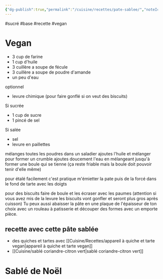 ```yaml
---
{"dg-publish":true,"permalink":"/cuisine/recettes/pate-sablee/","noteIcon":""}
---
```


#sucré #base #recette #vegan

# Vegan

- 3 cup de farine 
- 1 cup d'huile
- 3 cuillère a soupe de fécule
- 3 cuillère a soupe de poudre d'amande
- un peu d'eau 

optionnel
- levure chimique (pour faire gonflé si on veut des biscuits)


Si sucrée
- 1 cup de sucre 
- 1 pincé de sel


Si salée
- sel 
- levure en paillettes 



mélanges toutes les poudres dans un saladier 
ajoutes l'huile et mélanger pour former un crumble 
ajoutes doucement l'eau en mélangeant jusqu'à former une boule qui se tienne (ça reste friable mais la boule doit pouvoir tenir d'elle même)

pour étalé facilement c'est pratique m'émietter la pate puis de la forcé dans le fond de tarte avec les doigts 

pour des biscuits faire de boule et les écraser avec les paumes (attention si vous avez mis de la levure les biscuits vont gonfler et seront plus gros après cuisson)
Tu peux aussi abaisser la pâte en une plaque de l'épaisseur de ton choix avec un rouleau à patisserie et découper des formes avec un emporte pièce. 

## recette avec cette pâte sablée

- des quiches et tartes avec [[Cuisine/Recettes/appareil à quiche et tarte vegan\|appareil à quiche et tarte vegan]]
- [[Cuisine/sablé coriandre-citron vert\|sablé coriandre-citron vert]]

# Sablé de Noël 



